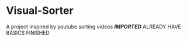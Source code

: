 # Visual-Sorter
A project inspired by youtube sorting videos ***IMPORTED*** ALREADY HAVE BASICS FINISHED

